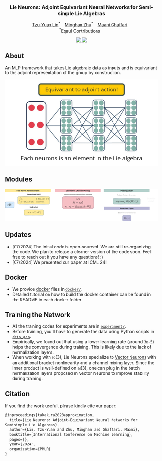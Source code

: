 <h3 align="center"><strong>Lie Neurons: Adjoint Equivariant Neural Networks for Semi-simple Lie Algebras</strong></h3>

  <p align="center">
      <a href="https://tzuyuan.github.io/" target='_blank'>Tzu-Yuan Lin</a><sup>*</sup>&nbsp;&nbsp;&nbsp;
      <a href="https://minghanz.github.io/" target='_blank'>Minghan Zhu</a><sup>*</sup>&nbsp;&nbsp;&nbsp;
      <a href="https://name.engin.umich.edu/people/ghaffari-maani/" target='_blank'>Maani Ghaffari</a><sup></sup>&nbsp;&nbsp;&nbsp;
  <br />
  <sup>*</sup>Eqaul Contributions&nbsp;&nbsp;&nbsp;
  </p>
</p>

<p align="center">
  <a href="https://arxiv.org/abs/2310.04521" target='_blank'>
    <img src="https://img.shields.io/badge/Paper-%F0%9F%93%83-slategray">
  </a>

  <a href="https://github.com/UMich-CURLY/LieNeurons/blob/main/figures/Lie_Nuerons_ICML24.pdf" target='_blank'>
    <img src="https://img.shields.io/badge/poster-%F0%9F%93%88-green">
  </a>
</p>

## About
An MLP framework that takes Lie algebraic data as inputs and is equivariant to the adjoint representation of the group by construction.

![front_figure](figures/lie_neurons_icon.jpg?raw=true "Title")

## Modules
![modules](figures/lie_neurons_modules.jpg?raw=true "Modules")

## Updates
* [07/2024] The initial code is open-sourced. We are still re-organizing the code. We plan to release a cleaner version of the code soon. Feel free to reach out if you have any questions! :)
* [07/2024] We presented our paper at ICML 24!

## Docker
* We provide [docker](https://docs.docker.com/get-started/) files in [`docker/`](https://github.com/UMich-CURLY/LieNeurons/tree/main/docker).
* Detailed tutorial on how to build the docker container can be found in the README in each docker folder.

## Training the Network
* All the training codes for experiments are in [`experiment/`](https://github.com/UMich-CURLY/LieNeurons/tree/main/experiment).
* Before training, you'll have to generate the data using Python scripts in [`data_gen`](https://github.com/UMich-CURLY/LieNeurons/tree/main/data_gen).
* Empirically, we found out that using a lower learning rate (around `3e-5`) helps the convergence during training. This is likely due to the lack of normalization layers.
* When working with $\mathfrak{so}(3)$, Lie Neurons specialize to [Vector Neurons](https://github.com/FlyingGiraffe/vnn) with an additional bracket nonlinearity and a channel mixing layer. Since the inner product is well-defined on $\mathfrak{so}(3)$, one can plug in the batch normalization layers proposed in Vector Neurons to improve stability during training. 

## Citation
If you find the work useful, please kindly cite our paper:
```
@inproceedings{takakura2023approximation,
  title={Lie Neurons: Adjoint-Equivariant Neural Networks for Semisimple Lie Algebras},
  author={Lin, Tzu-Yuan and Zhu, Minghan and Ghaffari, Maani},
  booktitle={International Conference on Machine Learning},
  pages={},
  year={2024},
  organization={PMLR}
}
```
